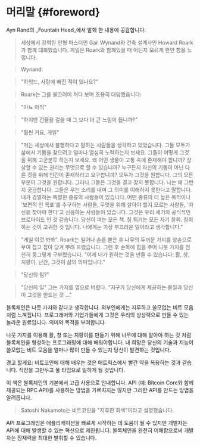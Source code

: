 # 머리말 {#foreword}

Ayn Rand의 _Fountain Head_에서 발췌 한 내용에 공감합니다.


> 세상에서 강력한 인형 마스터인 Gail Wynand와 건축 설계사인 Howard Roark가 함께 대화했습니다. 게일은 Roark와 함께있을 때 어딘지 모르게 편안 함을 느낍니다.

> Wynand:

> "하워드, 사랑에 빠진 적이 있나요?"

> Roark는 그를 물끄러미 쳐다 보며 조용히 대답했습니다:

> "아뇨 아직"

> "하지만 건물을 걸을 때 그 보다 더 큰 느낌이 듭니까?"

> "훨씬 커요, 게일"

> "저는 세상에서 불행하다고 말하는 사람들을 생각하고 있었습니다. 그들 모두가 삶에서 기쁨을 찾으려고 얼마나 열심히 노력하는지 보세요. ​​그들이 어떻게 그것을 위해 고군분투 하는지 보세요. ​​왜 어떤 생물이 고통 속에 존재해야 합니까? 상상할 수 있는 권리는 무엇으로 할 수 있습니까? 누구든지 자신의 기쁨이 아닌 다른 것을 위해 인간이 존재하라고 요구합니까? 모두가 그것을 원합니다. 그의 모든 부분이 그것을 원합니다. 그러나 그들은 그것을 결코 찾지 못합니다. 나는 왜 그런지 궁금합니다. 그들은 우는 소리를 내며 그 의미를 이해하지 못한다고 말합니다. 내가 경멸하는 특별한 종류의 사람들이 있습니다. 어떤 종류의 더 높은 목적이나 '보편적 인 목표'를 추구하는 사람들, 무엇을 위해 살아야 할지 모르는 사람들, '자신을 찾아야 한다'고 신음하는 사람들이 있습니다. 그것은 우리 세기의 공식적인 브로마이드 인 것 같습니다. 당신이 펴는 모든 책. 침 튀기는 모든 자기 참회. 참회하는 것이 고귀한 것 입니다. 나에게는 가장 부끄러운 일이라고 생각합니다."

> "게일 이것 봐봐". Roark는 일어나 손을 뻗은 후 나무의 두꺼운 가지를 양손으로 부여 잡고 잡아 당겨 뿌려 뜨렸습니다. 그런 후 손목에 힘을 주어 나뭇 가지를 천천히 둥그렇게 구부렸습니다. "이제 내가 원하는 것을 만들 수 있습니다: 활, 창, 지팡이, 난간, 그것이 삶의 의미입니다."

> "당신의 힘?"

> "당신의 일" 그는 가지를 옆으로 버렸다. "지구가 당신에게 제공하는 물질과 당신이 그것을 만드는 것 ..."

블록체인은 나뭇 가지와 같다고 생각합니다. 외부인에게는 지루하고 쓸모없는 비트 모음처럼 느껴집니다. 프로그래머와 기업가들에게 그것은 우리의 상상력으로 만들 수 있는 놀라운 원료입니다. 의미와 목적을 부여합니다.

나뭇 가지를 이용해 활, 창 또는 지팡이를 만들기 위해 나무에 대해 알아야 하는 것 처럼 블록체인을 형성하는 프로그래밍에 대해 배워야합니다. 내 희망은 당신의 기술과 지능이 쓸모없는 비트 모음을 얼마나 많이 만들 수 있는지 당신이 발견하는 것입니다.

경고 할게요: 비트코인에 대해 배우는 것은 매트릭스에서 빨간 약을 복용하는 것과 같습니다. 직장을 그만두고 풀 타임으로 일하게 될 것입니다.

이 책은 블록체인의 기본에서 고급 사용으로 안내합니다. API (예: Bitcoin Core와 함께 제공되는 RPC API)를 사용하는 방법을 가르치지는 않지만 그러한 API를 만드는 방법을 알려줍니다.

> Satoshi Nakamoto는 비트코인을 "지루한 회색"이라고 설명했습니다.

API 프로그래밍은 애플리케이션을 빠르게 시작하는 데 도움이 될 수 있지만 개발자는 API에 대해 발생할 수 있는 혁신으로 제한됩니다. 블록체인을 완전히 이해함으로써 개발자는 잠재력을 최대한 발휘할 수 있습니다.